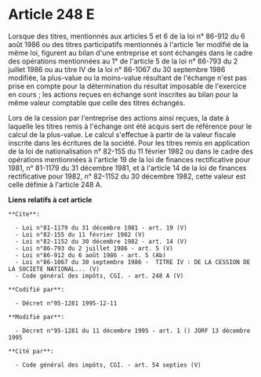 # Article 248 E

Lorsque des titres, mentionnés aux articles 5 et 6 de la loi n° 86-912 du 6 août 1986 ou des titres participatifs mentionnés
à l'article 1er modifié de la même loi, figurent au bilan d'une entreprise et sont échangés dans le cadre des opérations
mentionnées au 1° de l'article 5 de la loi n° 86-793 du 2 juillet 1986 ou au titre IV de la loi n° 86-1067 du 30 septembre
1986 modifiée, la plus-value ou la moins-value résultant de l'échange n'est pas prise en compte pour la détermination du
résultat imposable de l'exercice en cours ; les actions reçues en échange sont inscrites au bilan pour la même valeur
comptable que celle des titres échangés. 

Lors de la cession par l'entreprise des actions ainsi reçues, la date à laquelle les titres remis à l'échange ont été acquis
sert de référence pour le calcul de la plus-value. Le calcul s'effectue à partir de la valeur fiscale inscrite dans les
écritures de la société. Pour les titres remis en application de la loi de nationalisation n° 82-155 du 11 février 1982 ou
dans le cadre des opérations mentionnées à l'article 19 de la loi de finances rectificative pour 1981, n° 81-1179 du 31
décembre 1981, et à l'article 14 de la loi de finances rectificative pour 1982, n° 82-1152 du 30 décembre 1982, cette valeur
est celle définie à l'article 248 A.

**Liens relatifs à cet article**

	**Cite**:

	  - Loi n°81-1179 du 31 décembre 1981 - art. 19 (V)
	  - Loi n°82-155 du 11 février 1982 (V)
	  - Loi n°82-1152 du 30 décembre 1982 - art. 14 (V)
	  - Loi n°86-793 du 2 juillet 1986 - art. 5 (V)
	  - Loi n°86-912 du 6 août 1986 - art. 5 (Ab)
	  - Loi n°86-1067 du 30 septembre 1986 -  TITRE IV : DE LA CESSION DE LA SOCIETE NATIONAL... (V)
	  - Code général des impôts, CGI. - art. 248 A (V)

	**Codifié par**:

	  - Décret n°95-1281 1995-12-11

	**Modifié par**:

	  - Décret n°95-1281 du 11 décembre 1995 - art. 1 () JORF 13 décembre 1995

	**Cité par**:

	  - Code général des impôts, CGI. - art. 54 septies (V)
